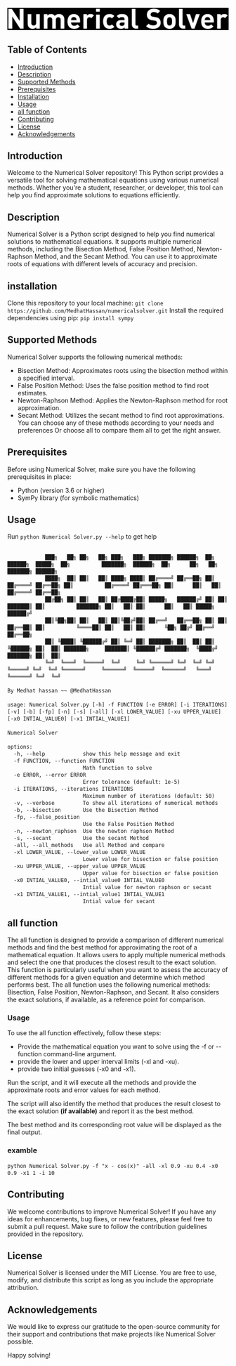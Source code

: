 ![Numerical Solver Logo](https://github.com/MedhatHassan/numerical-solver/blob/main/logo.png)

## Table of Contents
- [Introduction](#introduction)
- [Description](#description)
- [Supported Methods](#supported-methods)
- [Prerequisites](#prerequisites)
- [Installation](#installation)
- [Usage](#usage)
- [all function](#all-function)
- [Contributing](#contributing)
- [License](#license)
- [Acknowledgements](#acknowledgements)

## Introduction

Welcome to the Numerical Solver repository! This Python script provides a versatile tool for solving mathematical equations using various numerical methods. Whether you're a student, researcher, or developer, this tool can help you find approximate solutions to equations efficiently.

## Description
Numerical Solver is a Python script designed to help you find numerical solutions to mathematical equations. It supports multiple numerical methods, including the Bisection Method, False Position Method, Newton-Raphson Method, and the Secant Method. You can use it to approximate roots of equations with different levels of accuracy and precision.

## installation
Clone this repository to your local machine:
```git clone https://github.com/MedhatHassan/numericalsolver.git```
Install the required dependencies using pip:
```pip install sympy```

## Supported Methods
Numerical Solver supports the following numerical methods:

- Bisection Method: Approximates roots using the bisection method within a specified interval.
- False Position Method: Uses the false position method to find root estimates.
- Newton-Raphson Method: Applies the Newton-Raphson method for root approximation.
- Secant Method: Utilizes the secant method to find root approximations.
You can choose any of these methods according to your needs and preferences Or choose all to compare them all to get the right answer.

## Prerequisites

Before using Numerical Solver, make sure you have the following prerequisites in place:
- Python (version 3.6 or higher)
- SymPy library (for symbolic mathematics)

## Usage
Run `python Numerical Solver.py --help` to get help
```

            ███╗   ██╗ ██╗   ██╗ ███╗   ███╗ ███████╗ ██████╗  ██╗  ██████╗  █████╗  ██╗          ███████╗  ██████╗  ██╗      ██╗   ██╗ ███████╗ ██████╗  
            ████╗  ██║ ██║   ██║ ████╗ ████║ ██╔════╝ ██╔══██╗ ██║ ██╔════╝ ██╔══██╗ ██║          ██╔════╝ ██╔═══██╗ ██║      ██║   ██║ ██╔════╝ ██╔══██╗ 
            ██╔██╗ ██║ ██║   ██║ ██╔████╔██║ █████╗   ██████╔╝ ██║ ██║      ███████║ ██║          ███████╗ ██║   ██║ ██║      ██║   ██║ █████╗   ██████╔╝ 
            ██║╚██╗██║ ██║   ██║ ██║╚██╔╝██║ ██╔══╝   ██╔══██╗ ██║ ██║      ██╔══██║ ██║          ╚════██║ ██║   ██║ ██║      ╚██╗ ██╔╝ ██╔══╝   ██╔══██╗ 
            ██║ ╚████║ ╚██████╔╝ ██║ ╚═╝ ██║ ███████╗ ██║  ██║ ██║ ╚██████╗ ██║  ██║ ███████╗     ███████║ ╚██████╔╝ ███████╗  ╚████╔╝  ███████╗ ██║  ██║ 
            ╚═╝  ╚═══╝  ╚═════╝  ╚═╝     ╚═╝ ╚══════╝ ╚═╝  ╚═╝ ╚═╝  ╚═════╝ ╚═╝  ╚═╝ ╚══════╝     ╚══════╝  ╚═════╝  ╚══════╝   ╚═══╝   ╚══════╝ ╚═╝  ╚═╝ 
                                                                                                                    By Medhat hassan ~~ @MedhatHassan     
    
usage: Numerical Solver.py [-h] -f FUNCTION [-e ERROR] [-i ITERATIONS] [-v] [-b] [-fp] [-n] [-s] [-all] [-xl LOWER_VALUE] [-xu UPPER_VALUE] [-x0 INTIAL_VALUE0] [-x1 INTIAL_VALUE1]

Numerical Solver

options:
  -h, --help            show this help message and exit
  -f FUNCTION, --function FUNCTION
                        Math function to solve
  -e ERROR, --error ERROR
                        Error tolerance (default: 1e-5)
  -i ITERATIONS, --iterations ITERATIONS
                        Maximum number of iterations (default: 50)
  -v, --verbose         To show all iterations of numerical methods
  -b, --bisection       Use the Bisection Method
  -fp, --false_position
                        Use the False Position Method
  -n, --newton_raphson  Use the newton raphson Method
  -s, --secant          Use the secant Method
  -all, --all_methods   Use all Method and compare
  -xl LOWER_VALUE, --lower_value LOWER_VALUE
                        Lower value for bisection or false position
  -xu UPPER_VALUE, --upper_value UPPER_VALUE
                        Upper value for bisection or false position
  -x0 INTIAL_VALUE0, --intial_value0 INTIAL_VALUE0
                        Intial value for newton raphson or secant
  -x1 INTIAL_VALUE1, --intial_value1 INTIAL_VALUE1
                        Intial value for secant
```
## all function
The all function is designed to provide a comparison of different numerical methods and find the best method for approximating the root of a mathematical equation.
It allows users to apply multiple numerical methods and select the one that produces the closest result to the exact solution.
This function is particularly useful when you want to assess the accuracy of different methods for a given equation and determine which method performs best.
The all function uses the following numerical methods: Bisection, False Position, Newton-Raphson, and Secant.
It also considers the exact solutions, if available, as a reference point for comparison.
### Usage
To use the all function effectively, follow these steps:
- Provide the mathematical equation you want to solve using the -f or --function command-line argument.
- provide the lower and upper interval limits (-xl and -xu).
- provide two initial guesses (-x0 and -x1).

Run the script, and it will execute all the methods and provide the approximate roots and error values for each method.

The script will also identify the method that produces the result closest to the exact solution **(if available)** and report it as the best method.

The best method and its corresponding root value will be displayed as the final output.
### examble 
```
python Numerical Solver.py -f "x - cos(x)" -all -xl 0.9 -xu 0.4 -x0 0.9 -x1 1 -i 10
```

## Contributing
We welcome contributions to improve Numerical Solver! If you have any ideas for enhancements, bug fixes, or new features, please feel free to submit a pull request. Make sure to follow the contribution guidelines provided in the repository.

## License
Numerical Solver is licensed under the MIT License. You are free to use, modify, and distribute this script as long as you include the appropriate attribution.

## Acknowledgements
We would like to express our gratitude to the open-source community for their support and contributions that make projects like Numerical Solver possible.

Happy solving!
